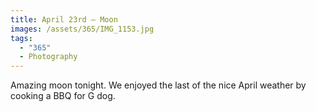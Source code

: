 ```yaml
---
title: April 23rd — Moon
images: /assets/365/IMG_1153.jpg
tags:
  - "365"
  - Photography
---
```

Amazing moon tonight. We enjoyed the last of the nice April weather by cooking a BBQ for G dog.